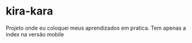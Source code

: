 # kira-kara
Projeto onde eu coloquei meus aprendizados em pratica. Tem apenas a index na versão mobile
